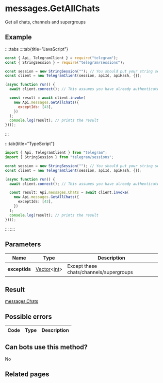 # messages.GetAllChats

Get all chats, channels and supergroups

## Example

::::tabs
:::tab{title="JavaScript"}

```js
const { Api, TelegramClient } = require("telegram");
const { StringSession } = require("telegram/sessions");

const session = new StringSession(""); // You should put your string session here
const client = new TelegramClient(session, apiId, apiHash, {});

(async function run() {
  await client.connect(); // This assumes you have already authenticated with .start()

  const result = await client.invoke(
    new Api.messages.GetAllChats({
      exceptIds: [43],
    })
  );
  console.log(result); // prints the result
})();
```

:::

:::tab{title="TypeScript"}

```ts
import { Api, TelegramClient } from "telegram";
import { StringSession } from "telegram/sessions";

const session = new StringSession(""); // You should put your string session here
const client = new TelegramClient(session, apiId, apiHash, {});

(async function run() {
  await client.connect(); // This assumes you have already authenticated with .start()

  const result: Api.messages.Chats = await client.invoke(
    new Api.messages.GetAllChats({
      exceptIds: [43],
    })
  );
  console.log(result); // prints the result
})();
```

:::
::::

## Parameters

|     Name      | Type                                                                                           | Description                             |
| :-----------: | ---------------------------------------------------------------------------------------------- | --------------------------------------- |
| **exceptIds** | [Vector](https://core.telegram.org/type/Vector%20t)<[int](https://core.telegram.org/type/int)> | Except these chats/channels/supergroups |

## Result

[messages.Chats](https://core.telegram.org/type/messages.Chats)

## Possible errors

| Code | Type | Description |
| :--: | ---- | ----------- |

## Can bots use this method?

No

## Related pages
